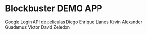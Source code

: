 # Blockbuster DEMO APP

Google Login
API de peliculas
Diego Enrique Llanes
Kevin Alexander Guadamuz
Victor David Zeledon
